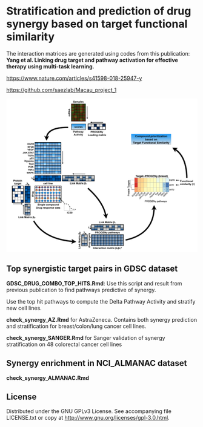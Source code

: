 # Stratification and prediction of drug synergy based on target functional similarity

The interaction matrices are generated using codes from this publication: 
**Yang et al. Linking drug target and pathway activation for effective therapy using multi-task learning.**

https://www.nature.com/articles/s41598-018-25947-y

https://github.com/saezlab/Macau_project_1


![Alt text](https://github.com/saezlab/Macau_Synergy_Prediction/blob/master/image/Figure_1.png)


## Top synergistic target pairs in GDSC dataset

**GDSC_DRUG_COMBO_TOP_HITS.Rmd**: Use this script and result from previous publication to find pathways predictive of synergy. 

Use the top hit pathways to compute the Delta Pathway Activity and stratify new cell lines. 

**check_synergy_AZ.Rmd** for AstraZeneca. Contains both synergy prediction and stratification for breast/colon/lung cancer cell lines.

**check_synergy_SANGER.Rmd** for Sanger validation of synergy stratification on 48 colorectal cancer cell lines
 
## Synergy enrichment in NCI_ALMANAC dataset
**check_synergy_ALMANAC.Rmd**


## License

Distributed under the GNU GPLv3 License. See accompanying file LICENSE.txt or copy at http://www.gnu.org/licenses/gpl-3.0.html.
